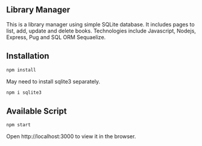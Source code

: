 ## Library Manager

This is a library manager using simple SQLite database. It includes pages to list, add, update and delete books. Technologies include Javascript, Nodejs, Express, Pug and SQL ORM Sequaelize.

## Installation



```bash
npm install
```
May need to install sqlite3 separately.
```bash
npm i sqlite3
```


## Available Script
```bash
npm start
```
Open http://localhost:3000 to view it in the browser.

